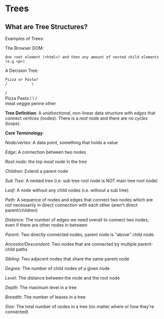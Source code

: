 # Trees

## What are Tree Structures?

Examples of Trees:

The Browser DOM:

    One root element (<html>) and then any amount of nested child elements (e.g <p>)

A Decision Tree:

    Pizza or Pasta?
    /           \
  /               \
  Pizza           Pasta
  /   \             /   \
meat    veggie    penne   other

**Tree Definition**: A *unidirectional*, non-linear data structure with *edges* that connect *vertices* (nodes). There is a *root node* and there are no *cycles* (loops).

**Core Terminology**:

*Node/vertex*: A data point, something that holds a value

*Edge*: A connection between two nodes

*Root node*: the top most node in the tree

*Children*: Extend a parent node

*Sub Tree*: A nested tree (i.e: sub tree root node is NOT main tree root node)

*Leaf*: A node without any child nodes (i.e. without a sub tree)

*Path*: A sequence of nodes and edges that connect two nodes which are not necessarily in direct connection with each other (aren't direct parent/children)

*Distance*: The number of edges we need overall to connect two nodes, even if there are other nodes in between

*Parent*: Two directly connected nodes, parent node is "above" child node.

*Ancestor/Descendent*: Two nodes that are connected by multiple parent-child paths

*Sibling*: Two adjacent nodes that share the same parent node

*Degree*: The number of child nodes of a given node

*Level*: The distance between the node and the root node

*Depth*: The maximum level in a tree

*Breadth*: The number of leaves in a tree

*Size*: The total number of nodes in a tree (no matter where or how they're connected)
